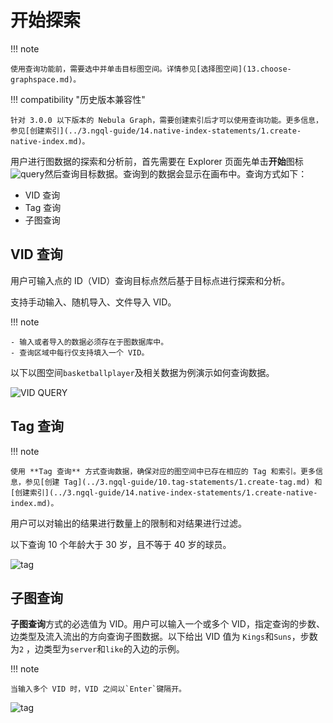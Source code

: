 # 开始探索

!!! note

    使用查询功能前，需要选中并单击目标图空间。详情参见[选择图空间](13.choose-graphspace.md)。

!!! compatibility "历史版本兼容性"

    针对 3.0.0 以下版本的 Nebula Graph，需要创建索引后才可以使用查询功能。更多信息，参见[创建索引](../3.ngql-guide/14.native-index-statements/1.create-native-index.md)。

用户进行图数据的探索和分析前，首先需要在 Explorer 页面先单击**开始**图标![query](https://docs-cdn.nebula-graph.com.cn/figures/nav-query2_cn.png)然后查询目标数据。查询到的数据会显示在画布中。查询方式如下：

- VID 查询
- Tag 查询
- 子图查询

## VID 查询

用户可输入点的 ID（VID）查询目标点然后基于目标点进行探索和分析。

支持手动输入、随机导入、文件导入 VID。

!!! note

    - 输入或者导入的数据必须存在于图数据库中。
    - 查询区域中每行仅支持填入一个 VID。

以下以图空间`basketballplayer`及相关数据为例演示如何查询数据。

![VID QUERY](https://docs-cdn.nebula-graph.com.cn/figures/vid-query-22-04-06_cn.gif)

## Tag 查询

!!! note

    使用 **Tag 查询** 方式查询数据，确保对应的图空间中已存在相应的 Tag 和索引。更多信息，参见[创建 Tag](../3.ngql-guide/10.tag-statements/1.create-tag.md) 和[创建索引](../3.ngql-guide/14.native-index-statements/1.create-native-index.md)。

用户可以对输出的结果进行数量上的限制和对结果进行过滤。

以下查询 10 个年龄大于 30 岁，且不等于 40 岁的球员。

![tag](https://docs-cdn.nebula-graph.com.cn/figures/query_tag_cn.png)

## 子图查询

**子图查询**方式的必选值为 VID。用户可以输入一个或多个 VID，指定查询的步数、边类型及流入流出的方向查询子图数据。以下给出 VID 值为 `Kings`和`Suns`，步数为`2` ，边类型为`server`和`like`的入边的示例。

!!! note

    当输入多个 VID 时，VID 之间以`Enter`键隔开。

![tag](https://docs-cdn.nebula-graph.com.cn/figures/query_subgraph_cn.png)